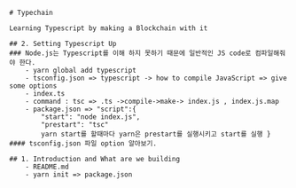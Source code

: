     # Typechain
    
    Learning Typescript by making a Blockchain with it

    ## 2. Setting Typescript Up
    ### Node.js는 Typescript를 이해 하지 못하기 때문에 일반적인 JS code로 컴파일해줘야 한다.
        - yarn global add typescript
        - tsconfig.json => typescript -> how to compile JavaScript => give some options
        - index.ts
        - command : tsc => .ts ->compile->make-> index.js , index.js.map
        - package.json => "script":{
            "start": "node index.js",
            "prestart": "tsc" 
            yarn start를 할때마다 yarn은 prestart를 실행시키고 start를 실행 }
    #### tsconfig.json 파일 option 알아보기.

    ## 1. Introduction and What are we building
        - README.md
        - yarn init => package.json
